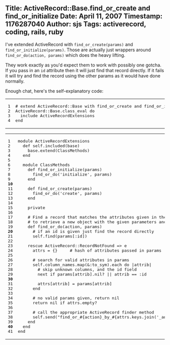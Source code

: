 Title: ActiveRecord::Base.find_or_create and find_or_initialize
Date: April 11, 2007
Timestamp: 1176287040
Author: sjs
Tags: activerecord, coding, rails, ruby
----

I've extended ActiveRecord with `find_or_create(params)` and `find_or_initialize(params)`. Those are actually just wrappers around `find_or_do(action, params)` which does the heavy lifting.

They work exactly as you'd expect them to work with possibly one gotcha. If you pass in an `id` attribute then it will just find that record directly. If it fails it will try and find the record using the other params as it would have done normally.

Enough chat, here's the self-explanatory code:

<table class="CodeRay"><tr>
  <td class="line_numbers" title="click to toggle" onclick="with (this.firstChild.style) { display = (display == '') ? 'none' : '' }"><pre>1<tt>
</tt>2<tt>
</tt>3<tt>
</tt>4<tt>
</tt></pre></td>
  <td class="code"><pre ondblclick="with (this.style) { overflow = (overflow == 'auto' || overflow == '') ? 'visible' : 'auto' }"><span class="c"># extend ActiveRecord::Base with find_or_create and find_or_initialize.</span><tt>
</tt><span class="co">ActiveRecord</span>::<span class="co">Base</span>.class_eval <span class="r">do</span><tt>
</tt>  include <span class="co">ActiveRecordExtensions</span><tt>
</tt><span class="r">end</span></pre></td>
</tr></table>


<table class="CodeRay"><tr>
  <td class="line_numbers" title="click to toggle" onclick="with (this.firstChild.style) { display = (display == '') ? 'none' : '' }"><pre>1<tt>
</tt>2<tt>
</tt>3<tt>
</tt>4<tt>
</tt>5<tt>
</tt>6<tt>
</tt>7<tt>
</tt>8<tt>
</tt>9<tt>
</tt><strong>10</strong><tt>
</tt>11<tt>
</tt>12<tt>
</tt>13<tt>
</tt>14<tt>
</tt>15<tt>
</tt>16<tt>
</tt>17<tt>
</tt>18<tt>
</tt>19<tt>
</tt><strong>20</strong><tt>
</tt>21<tt>
</tt>22<tt>
</tt>23<tt>
</tt>24<tt>
</tt>25<tt>
</tt>26<tt>
</tt>27<tt>
</tt>28<tt>
</tt>29<tt>
</tt><strong>30</strong><tt>
</tt>31<tt>
</tt>32<tt>
</tt>33<tt>
</tt>34<tt>
</tt>35<tt>
</tt>36<tt>
</tt>37<tt>
</tt>38<tt>
</tt>39<tt>
</tt><strong>40</strong><tt>
</tt>41<tt>
</tt></pre></td>
  <td class="code"><pre ondblclick="with (this.style) { overflow = (overflow == 'auto' || overflow == '') ? 'visible' : 'auto' }"><span class="r">module</span> <span class="cl">ActiveRecordExtensions</span><tt>
</tt>  <span class="r">def</span> <span class="pc">self</span>.included(base)<tt>
</tt>    base.extend(<span class="co">ClassMethods</span>)<tt>
</tt>  <span class="r">end</span><tt>
</tt>  <tt>
</tt>  <span class="r">module</span> <span class="cl">ClassMethods</span><tt>
</tt>    <span class="r">def</span> <span class="fu">find_or_initialize</span>(params)<tt>
</tt>      find_or_do(<span class="s"><span class="dl">'</span><span class="k">initialize</span><span class="dl">'</span></span>, params)<tt>
</tt>    <span class="r">end</span><tt>
</tt><tt>
</tt>    <span class="r">def</span> <span class="fu">find_or_create</span>(params)<tt>
</tt>      find_or_do(<span class="s"><span class="dl">'</span><span class="k">create</span><span class="dl">'</span></span>, params)<tt>
</tt>    <span class="r">end</span><tt>
</tt>    <tt>
</tt>    private<tt>
</tt>    <tt>
</tt>    <span class="c"># Find a record that matches the attributes given in the +params+ hash, or do +action+</span><tt>
</tt>    <span class="c"># to retrieve a new object with the given parameters and return that.</span><tt>
</tt>    <span class="r">def</span> <span class="fu">find_or_do</span>(action, params)<tt>
</tt>      <span class="c"># if an id is given just find the record directly</span><tt>
</tt>      <span class="pc">self</span>.find(params[<span class="sy">:id</span>])<tt>
</tt><tt>
</tt>    <span class="r">rescue</span> <span class="co">ActiveRecord</span>::<span class="co">RecordNotFound</span> =&gt; e<tt>
</tt>      attrs = {}     <span class="c"># hash of attributes passed in params</span><tt>
</tt><tt>
</tt>      <span class="c"># search for valid attributes in params</span><tt>
</tt>      <span class="pc">self</span>.column_names.map(&amp;<span class="sy">:to_sym</span>).each <span class="r">do</span> |attrib|<tt>
</tt>        <span class="c"># skip unknown columns, and the id field</span><tt>
</tt>        <span class="r">next</span> <span class="r">if</span> params[attrib].nil? || attrib == <span class="sy">:id</span><tt>
</tt><tt>
</tt>        attrs[attrib] = params[attrib]<tt>
</tt>      <span class="r">end</span><tt>
</tt><tt>
</tt>      <span class="c"># no valid params given, return nil</span><tt>
</tt>      <span class="r">return</span> <span class="pc">nil</span> <span class="r">if</span> attrs.empty?<tt>
</tt><tt>
</tt>      <span class="c"># call the appropriate ActiveRecord finder method</span><tt>
</tt>      <span class="pc">self</span>.send(<span class="s"><span class="dl">"</span><span class="k">find_or_</span><span class="il"><span class="dl">#{</span>action<span class="dl">}</span></span><span class="k">_by_</span><span class="il"><span class="dl">#{</span>attrs.keys.join(<span class="s"><span class="dl">'</span><span class="k">_and_</span><span class="dl">'</span></span>)<span class="dl">}</span></span><span class="dl">"</span></span>, *attrs.values)<tt>
</tt>    <span class="r">end</span><tt>
</tt>  <span class="r">end</span><tt>
</tt><span class="r">end</span></pre></td>
</tr></table>

